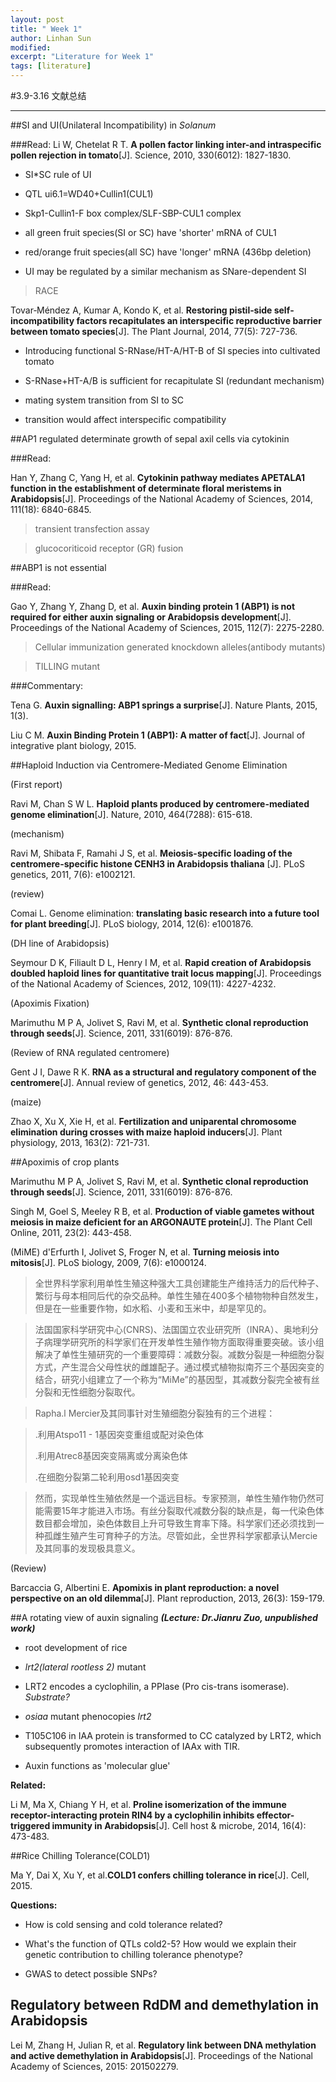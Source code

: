 ```yaml
---
layout: post
title: " Week 1"
author: Linhan Sun
modified:
excerpt: "Literature for Week 1"
tags: [literature]
---
```


#3.9-3.16 文献总结



----------

##SI and UI(Unilateral Incompatibility) in *Solanum*

###Read:
Li W, Chetelat R T. **A pollen factor linking inter-and intraspecific pollen rejection in tomato**[J]. Science, 2010, 330(6012): 1827-1830.



- SI*SC rule of UI

- QTL ui6.1=WD40+Cullin1(CUL1)

- Skp1-Cullin1-F box complex/SLF-SBP-CUL1 complex

- all green fruit species(SI or SC) have 'shorter' mRNA of CUL1

- red/orange fruit species(all SC) have 'longer' mRNA (436bp deletion)

- UI may be regulated by a similar mechanism as SNare-dependent SI

> RACE


Tovar‐Méndez A, Kumar A, Kondo K, et al. **Restoring pistil‐side self‐incompatibility factors recapitulates an interspecific reproductive barrier between tomato species**[J]. The Plant Journal, 2014, 77(5): 727-736.

- Introducing functional S-RNase/HT-A/HT-B of SI species into cultivated tomato

- S-RNase+HT-A/B is sufficient for recapitulate SI (redundant mechanism)

- mating system transition from SI to SC

- transition would affect interspecific compatibility




##AP1 regulated determinate growth of sepal axil cells via cytokinin

###Read:

Han Y, Zhang C, Yang H, et al. **Cytokinin pathway mediates APETALA1 function in the establishment of determinate floral meristems in Arabidopsis**[J]. Proceedings of the National Academy of Sciences, 2014, 111(18): 6840-6845.

> transient transfection assay

> glucocoriticoid receptor (GR) fusion

##ABP1 is not essential

###Read:

Gao Y, Zhang Y, Zhang D, et al. **Auxin binding protein 1 (ABP1) is not required for either auxin signaling or Arabidopsis development**[J]. Proceedings of the National Academy of Sciences, 2015, 112(7): 2275-2280.

>Cellular immunization generated knockdown alleles(antibody mutants)

> TILLING mutant

###Commentary:

Tena G. **Auxin signalling: ABP1 springs a surprise**[J]. Nature Plants, 2015, 1(3).

Liu C M. **Auxin Binding Protein 1 (ABP1): A matter of fact**[J]. Journal of integrative plant biology, 2015.


##Haploid Induction via Centromere-Mediated Genome Elimination

(First report)

Ravi M, Chan S W L. **Haploid plants produced by centromere-mediated genome elimination**[J]. Nature, 2010, 464(7288): 615-618.

(mechanism)

Ravi M, Shibata F, Ramahi J S, et al. **Meiosis-specific loading of the centromere-specific histone CENH3 in Arabidopsis thaliana** [J]. PLoS genetics, 2011, 7(6): e1002121.

(review)

Comai L. Genome elimination: **translating basic research into a future tool for plant breeding**[J]. PLoS biology, 2014, 12(6): e1001876.

(DH line of Arabidopsis)

Seymour D K, Filiault D L, Henry I M, et al. **Rapid creation of Arabidopsis doubled haploid lines for quantitative trait locus mapping**[J]. Proceedings of the National Academy of Sciences, 2012, 109(11): 4227-4232.

(Apoximis Fixation)

Marimuthu M P A, Jolivet S, Ravi M, et al. **Synthetic clonal reproduction through seeds**[J]. Science, 2011, 331(6019): 876-876.

(Review of RNA regulated centromere)

Gent J I, Dawe R K. **RNA as a structural and regulatory component of the centromere**[J]. Annual review of genetics, 2012, 46: 443-453.

(maize)

Zhao X, Xu X, Xie H, et al. **Fertilization and uniparental chromosome elimination during crosses with maize haploid inducers**[J]. Plant physiology, 2013, 163(2): 721-731.


##Apoximis of crop plants

Marimuthu M P A, Jolivet S, Ravi M, et al. **Synthetic clonal reproduction through seeds**[J]. Science, 2011, 331(6019): 876-876.

Singh M, Goel S, Meeley R B, et al. **Production of viable gametes without meiosis in maize deficient for an ARGONAUTE protein**[J]. The Plant Cell Online, 2011, 23(2): 443-458.

(MiME)
d'Erfurth I, Jolivet S, Froger N, et al. **Turning meiosis into mitosis**[J]. PLoS biology, 2009, 7(6): e1000124.

> 全世界科学家利用单性生殖这种强大工具创建能生产维持活力的后代种子、繁衍与母本相同后代的杂交品种。单性生殖在400多个植物物种自然发生，但是在一些重要作物，如水稻、小麦和玉米中，却是罕见的。

>法国国家科学研究中心(CNRS)、法国国立农业研究所（INRA）、奥地利分子病理学研究所的科学家们在开发单性生殖作物方面取得重要突破。该小组解决了单性生殖研究的一个重要障碍：减数分裂。减数分裂是一种细胞分裂方式，产生混合父母性状的雌雄配子。通过模式植物拟南芥三个基因突变的结合，研究小组建立了一个称为“MiMe”的基因型，其减数分裂完全被有丝分裂和无性细胞分裂取代。

>Rapha.l Mercier及其同事针对生殖细胞分裂独有的三个进程：

>.利用Atspo11 - 1基因突变重组或配对染色体
>
>.利用Atrec8基因突变隔离或分离染色体
>
>.在细胞分裂第二轮利用osd1基因突变

>然而，实现单性生殖依然是一个遥远目标。专家预测，单性生殖作物仍然可能需要15年才能进入市场。有丝分裂取代减数分裂的缺点是，每一代染色体数目都会增加，染色体数目上升可导致生育率下降。科学家们还必须找到一种孤雌生殖产生可育种子的方法。尽管如此，全世界科学家都承认Mercie及其同事的发现极具意义。

(Review)

Barcaccia G, Albertini E. **Apomixis in plant reproduction: a novel perspective on an old dilemma**[J]. Plant reproduction, 2013, 26(3): 159-179.

##A rotating view of auxin signaling
***(Lecture: Dr.Jianru Zuo, unpublished work)***

- root development of rice

- *lrt2(lateral rootless 2)* mutant

- LRT2 encodes a cyclophilin, a PPIase (Pro cis-trans isomerase). *Substrate?*

- *osiaa* mutant phenocopies  *lrt2*

- T105C106 in IAA protein is transformed to CC catalyzed by LRT2, which subsequently promotes interaction of IAAx with TIR. 

- Auxin functions as 'molecular glue'

**Related:**

Li M, Ma X, Chiang Y H, et al. **Proline isomerization of the immune receptor-interacting protein RIN4 by a cyclophilin inhibits effector-triggered immunity in Arabidopsis**[J]. Cell host & microbe, 2014, 16(4): 473-483.
 



##Rice Chilling Tolerance(COLD1)

Ma Y, Dai X, Xu Y, et al.**COLD1 confers chilling tolerance in rice**[J]. Cell, 2015.


**Questions:**

- How is cold sensing and cold tolerance related?

- What's the function of QTLs cold2-5? How would we explain their genetic contribution to  chilling tolerance phenotype?

- GWAS to detect possible SNPs?

## Regulatory between RdDM and demethylation in Arabidopsis

Lei M, Zhang H, Julian R, et al. **Regulatory link between DNA methylation and active demethylation in Arabidopsis**[J]. Proceedings of the National Academy of Sciences, 2015: 201502279.
